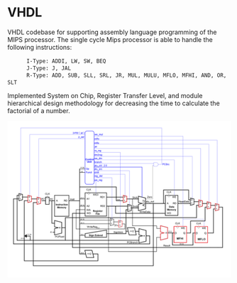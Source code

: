 # VHDL

VHDL codebase for supporting assembly language programming of the MIPS processor. The single cycle Mips processor is able to handle the following instructions: 

          I-Type: ADDI, LW, SW, BEQ
          J-Type: J, JAL
          R-Type: ADD, SUB, SLL, SRL, JR, MUL, MULU, MFLO, MFHI, AND, OR, SLT

Implemented System on Chip, Register Transfer Level, and module hierarchical design methodology for decreasing the time to calculate the factorial of a number. 

![screenshot](L7datapathv5.png)
